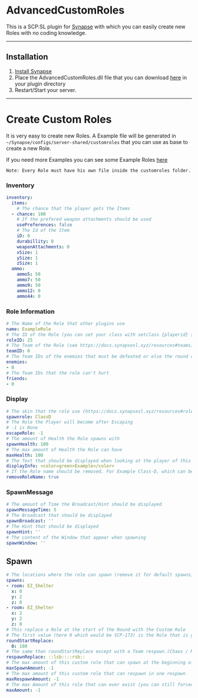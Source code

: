 # AdvancedCustomRoles
This is a SCP:SL plugin for [Synapse](http://synapsesl.xyz) with which you can easily create new Roles with no coding knowledge.

***

## Installation
1. [Install Synapse](https://docs.synapsesl.xyz/setup/setup)
2. Place the AdvancedCustomRoles.dll file that you can download [here](https://github.com/SynapseSL/AdvancedCustomRoles/releases) in your plugin directory
3. Restart/Start your server.

***

# Create Custom Roles

It is very easy to create new Roles. A Example file will be generated in `~/Synapse/configs/server-shared/customroles` that you can use as base to create a new Role.

If you need more Examples you can see some Example Roles [here](https://github.com/SynapseSL/AdvancedCustomRoles/tree/master/Example%20Roles)

`Note: Every Role must have his own file inside the customroles folder.`

### Inventory
```yml
inventory:
  items:
    # The chance that the player gets the Items
  - chance: 100
    # If the prefered weapon attachments should be used
    usePreferences: false
    # The Id of the Item
    iD: 0
    durabillity: 0
    weaponAttachments: 0
    xSize: 1
    ySize: 1
    zSize: 1
  ammo:
    ammo5: 50
    ammo7: 50
    ammo9: 50
    ammo12: 0
    ammo44: 0
```

### Role Information
```yml
# The Name of the Role that other plugins use
name: ExampleRole
# The ID of the Role (you can set your class with setclass {playerid} {Roleid})
roleID: 25
# The Team of the Role (see https://docs.synapsesl.xyz/resources#teams). You can also use your own IDs to create a own Team
teamID: 0
# The Team IDs of the enemies that must be defeated or else the round can't end
enemies:
- 0
# The Team IDs that the role can't hurt
friends:
- 0
```

### Display
```yml
# The skin that the role use (https://docs.synapsesl.xyz/resources#roles)
spawnrole: ClassD
# The Role the Player will become after Escaping
# -1 is None
escapeRole: -1
# The amount of Health the Role spawns with
spawnHealth: 100
# The max amount of Health the Role can have
maxHealth: 100
# The Text that should be displayed when looking at the player of this Role
displayInfo: <color=green>Example</color>
# If the Role name should be removed. For Example Class-D, which can be usefull in combination with displaInfo
removeRoleName: true
```

### SpawnMessage
```yml
# The amount of Time the Broadcast/Hint should be displayed
spawnMessageTime: 5
# The Broadcast that should be displayed
spawnBroadcast: ''
# The Hint that should be displayed
spawnHint: ''
# The content of the Window that appear when spawning
spawnWindow: ''
```

## Spawn
```yml
# The locations where the role can spawn (remove it for default spawns)
spawns:
- room: EZ_Shelter
  x: 0
  y: 2
  z: 0
- room: EZ_Shelter
  x: 2
  y: 2
  z: 0
# This replace a Role at the start of the Round with the Custom Role
# The first value (here 0 which would be SCP-173) is the Role that is going to be replaced and the second value is the chance that the role will be replaced with the custom one
roundStartReplace:
  0: 100
# The same than roundStartReplace except with a Team respawn.(Chaos / MTF Respawn)
respawnReplace: ::lsb::::rsb::
# The max amount of this custom role that can spawn at the beginning of the round
maxSpawnAmount: -1
# The max amount of this custom role that can respawn in one respawn
maxRespawnAmount: -1
# The max Amount of this role that can ever exist (you can still forceclass yourself to the role)
maxAmount: -1
```
